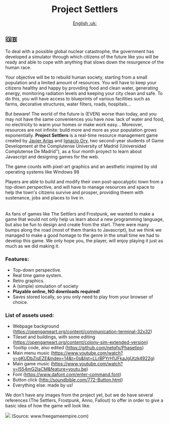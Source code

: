 <h1 align="center"> Project Settlers </h1>

<p align="center"> <a href = "#ENG"> English :uk: </a>


## <a name="ENG"> :uk: </a>

To deal with a possible global nuclear catastrophe, the government has developed a simulator through which citizens of the future like you will be ready and able to cope with anything that slows down the resurgence of the human race.

Your objective will be to rebuild human society, starting from a small population and a limited amount of resources. You will have to keep your citizens healthy and happy by providing food and clean water, generating energy, monitoring radiation levels and keeping your city clean and safe. To do this, you will have access to blueprints of various facilities such as farms, decorative structures, water filters, roads, hospitals...

But beware! The world of the future is (EVEN) worse than today, and you may not have the same conveniences you have now. lack of water and food, no electricity to warm your homes or make work easy... Moreover, resources are not infinite: build more and more as your population grows exponentially.
**Project Settlers** is a real-time resource management game created by <a href="http://github.com/javiarias">Javier Arias</a> and <a href="http://github.com/IgnOry">Ignacio Ory</a>, two second-year students of Game Development at the Complutense University of Madrid (Universidad Complutense De Madrid"), as a four month proyect to learn about Javascript and designing games for the web.

The game counts with pixel-art graphics and an aesthetic inspired by old operating systems like Windows 98

Players are able to build and modify their own post-apocalyptic town from a top-down perspective, and will have to manage resources and space to help the town's citizens survive and prosper, providing theem with sustenance, jobs and places to live in.
\
\
\
As fans of games like The Settlers and Frostpunk, we wanted to make a game that would not only help us learn about a new programming language, but also be fun to design and create from the start. There were many bumps along the road (most of them thanks to Javascript), but we think we managed to make a good homage to the genre in the small time we had to develop this game. We only hope you, the player, will enjoy playing it just as much as we did making it.


### Features:

- Top-down perspective.
- Real time game system.
- Retro graphics.
- A (simple) simulation of society
- **Playable online, NO downloads required!**
- Saves stored locally, so you only need to play from your browser of choice.

### List of assets used:

- Webpage background (https://opengameart.org/content/communication-terminal-32x32)
- Tileset and buildings, with some editing (https://opengameart.org/content/colony-sim-extended-version)
- Tooltip code, also edited (https://github.com/netgfx/Phasetips)
- Main menu music (https://www.youtube.com/watch?v=gKUDbZisEZE&index=14&t=0s&list=LLrBPYrH1JFkaJgUtzk4922g)
- Main game music (https://www.youtube.com/watch?v=l554mG2laCM&feature=youtu.be)
- Font (https://www.dafont.com/enter-command.font)
- Button click (http://soundbible.com/772-Button.html)
- Everything else: made by us!


We don't have any images from the project yet, but we do have several references (The Settlers, Frostpunk, Anno, Fallout) to offer in order to give a basic idea of how the game will look like.

<img src="https://www.freegameempire.com/Img/Cache/Games/Settlers-2/Screenshot-5.png" />
(Source: www.freegameempire.com)
